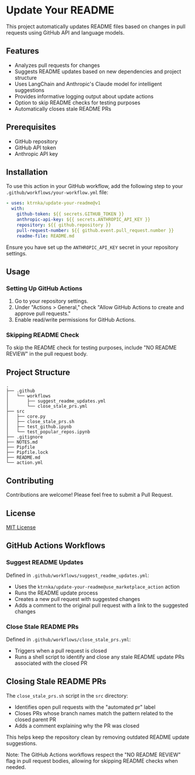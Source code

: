 # Update Your README

This project automatically updates README files based on changes in pull requests using GitHub API and language models.

## Features

- Analyzes pull requests for changes
- Suggests README updates based on new dependencies and project structure
- Uses LangChain and Anthropic's Claude model for intelligent suggestions
- Provides informative logging output about update actions
- Option to skip README checks for testing purposes
- Automatically closes stale README PRs

## Prerequisites

- GitHub repository
- GitHub API token
- Anthropic API key

## Installation

To use this action in your GitHub workflow, add the following step to your `.github/workflows/your-workflow.yml` file:

```yaml
- uses: ktrnka/update-your-readme@v1
  with:
    github-token: ${{ secrets.GITHUB_TOKEN }}
    anthropic-api-key: ${{ secrets.ANTHROPIC_API_KEY }}
    repository: ${{ github.repository }}
    pull-request-number: ${{ github.event.pull_request.number }}
    readme-file: README.md
```

Ensure you have set up the `ANTHROPIC_API_KEY` secret in your repository settings.

## Usage

### Setting Up GitHub Actions

1. Go to your repository settings.
2. Under "Actions > General," check "Allow GitHub Actions to create and approve pull requests."
3. Enable read/write permissions for GitHub Actions.

### Skipping README Check

To skip the README check for testing purposes, include "NO README REVIEW" in the pull request body.

## Project Structure

```
.
├── .github
│   └── workflows
│       ├── suggest_readme_updates.yml
│       └── close_stale_prs.yml
├── src
│   ├── core.py
│   ├── close_stale_prs.sh
│   ├── test_github.ipynb
│   └── test_popular_repos.ipynb
├── .gitignore
├── NOTES.md
├── Pipfile
├── Pipfile.lock
├── README.md
└── action.yml
```

## Contributing

Contributions are welcome! Please feel free to submit a Pull Request.

## License

[MIT License](https://opensource.org/licenses/MIT)

## GitHub Actions Workflows

### Suggest README Updates

Defined in `.github/workflows/suggest_readme_updates.yml`:
- Uses the `ktrnka/update-your-readme@use_marketplace_action` action
- Runs the README update process
- Creates a new pull request with suggested changes
- Adds a comment to the original pull request with a link to the suggested changes

### Close Stale README PRs

Defined in `.github/workflows/close_stale_prs.yml`:
- Triggers when a pull request is closed
- Runs a shell script to identify and close any stale README update PRs associated with the closed PR

## Closing Stale README PRs

The `close_stale_prs.sh` script in the `src` directory:
- Identifies open pull requests with the "automated pr" label
- Closes PRs whose branch names match the pattern related to the closed parent PR
- Adds a comment explaining why the PR was closed

This helps keep the repository clean by removing outdated README update suggestions.

Note: The GitHub Actions workflows respect the "NO README REVIEW" flag in pull request bodies, allowing for skipping README checks when needed.